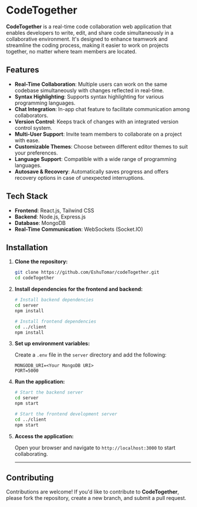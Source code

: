 # CodeTogether

**CodeTogether** is a real-time code collaboration web application that enables developers to write, edit, and share code simultaneously in a collaborative environment. It's designed to enhance teamwork and streamline the coding process, making it easier to work on projects together, no matter where team members are located.

## Features

- **Real-Time Collaboration**: Multiple users can work on the same codebase simultaneously with changes reflected in real-time.
- **Syntax Highlighting**: Supports syntax highlighting for various programming languages.
- **Chat Integration**: In-app chat feature to facilitate communication among collaborators.
- **Version Control**: Keeps track of changes with an integrated version control system.
- **Multi-User Support**: Invite team members to collaborate on a project with ease.
- **Customizable Themes**: Choose between different editor themes to suit your preferences.
- **Language Support**: Compatible with a wide range of programming languages.
- **Autosave & Recovery**: Automatically saves progress and offers recovery options in case of unexpected interruptions.

## Tech Stack

- **Frontend**: React.js, Tailwind CSS
- **Backend**: Node.js, Express.js
- **Database**: MongoDB
- **Real-Time Communication**: WebSockets (Socket.IO)

## Installation

1. **Clone the repository:**
    ```bash
    git clone https://github.com/EshuTomar/codeTogether.git
    cd codeTogether
    ```

2. **Install dependencies for the frontend and backend:**
    ```bash
    # Install backend dependencies
    cd server
    npm install

    # Install frontend dependencies
    cd ../client
    npm install
    ```

3. **Set up environment variables:**

   Create a `.env` file in the `server` directory and add the following:

    ```env
    MONGODB_URI=<Your MongoDB URI>
    PORT=5000
    ```

4. **Run the application:**

    ```bash
    # Start the backend server
    cd server
    npm start

    # Start the frontend development server
    cd ../client
    npm start
    ```

5. **Access the application:**

    Open your browser and navigate to `http://localhost:3000` to start collaborating.

   ---
   

## Contributing

Contributions are welcome! If you'd like to contribute to **CodeTogether**, please fork the repository, create a new branch, and submit a pull request.


